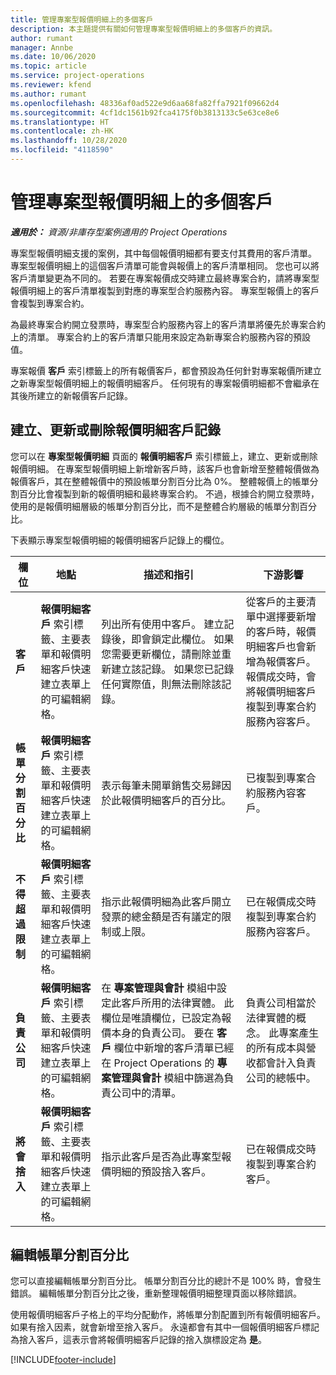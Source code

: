 ```yaml
---
title: 管理專案型報價明細上的多個客戶
description: 本主題提供有關如何管理專案型報價明細上的多個客戶的資訊。
author: rumant
manager: Annbe
ms.date: 10/06/2020
ms.topic: article
ms.service: project-operations
ms.reviewer: kfend
ms.author: rumant
ms.openlocfilehash: 48336af0ad522e9d6aa68fa82ffa7921f09662d4
ms.sourcegitcommit: 4cf1dc1561b92fca4175f0b3813133c5e63ce8e6
ms.translationtype: HT
ms.contentlocale: zh-HK
ms.lasthandoff: 10/28/2020
ms.locfileid: "4118590"
---
```

# <a name="manage-multiple-customers-on-project-based-quote-lines"></a>管理專案型報價明細上的多個客戶

_**適用於：** 資源/非庫存型案例適用的 Project Operations_

專案型報價明細支援的案例，其中每個報價明細都有要支付其費用的客戶清單。 專案型報價明細上的這個客戶清單可能會與報價上的客戶清單相同。 您也可以將客戶清單變更為不同的。 若要在專案報價成交時建立最終專案合約，請將專案型報價明細上的客戶清單複製到對應的專案型合約服務內容。 專案型報價上的客戶會複製到專案合約。

為最終專案合約開立發票時，專案型合約服務內容上的客戶清單將優先於專案合約上的清單。 專案合約上的客戶清單只能用來設定為新專案合約服務內容的預設值。

專案報價 **客戶** 索引標籤上的所有報價客戶，都會預設為任何針對專案報價所建立之新專案型報價明細上的報價明細客戶。 任何現有的專案報價明細都不會繼承在其後所建立的新報價客戶記錄。

## <a name="create-update-or-delete-a-quote-line-customer-record"></a>建立、更新或刪除報價明細客戶記錄

您可以在 **專案型報價明細** 頁面的 **報價明細客戶** 索引標籤上，建立、更新或刪除報價明細。 在專案型報價明細上新增新客戶時，該客戶也會新增至整體報價做為報價客戶，其在整體報價中的預設帳單分割百分比為 0%。 整體報價上的帳單分割百分比會複製到新的報價明細和最終專案合約。 不過，根據合約開立發票時，使用的是報價明細層級的帳單分割百分比，而不是整體合約層級的帳單分割百分比。 

下表顯示專案型報價明細的報價明細客戶記錄上的欄位。

| 欄位 | 地點 | 描述和指引 | 下游影響 |
| --- | --- | --- | --- |
| **客戶** | **報價明細客戶** 索引標籤、主要表單和報價明細客戶快速建立表單上的可編輯網格。 | 列出所有使用中客戶。 建立記錄後，即會鎖定此欄位。 如果您需要更新欄位，請刪除並重新建立該記錄。 如果您已記錄任何實際值，則無法刪除該記錄。 | 從客戶的主要清單中選擇要新增的客戶時，報價明細客戶也會新增為報價客戶。 報價成交時，會將報價明細客戶複製到專案合約服務內容客戶。 |
| **帳單分割百分比** | **報價明細客戶** 索引標籤、主要表單和報價明細客戶快速建立表單上的可編輯網格。 | 表示每筆未開單銷售交易歸因於此報價明細客戶的百分比。 | 已複製到專案合約服務內容客戶。 |
| **不得超過限制** | **報價明細客戶** 索引標籤、主要表單和報價明細客戶快速建立表單上的可編輯網格。 | 指示此報價明細為此客戶開立發票的總金額是否有議定的限制或上限。 | 已在報價成交時複製到專案合約服務內容客戶。 |
| **負責公司** | **報價明細客戶** 索引標籤、主要表單和報價明細客戶快速建立表單上的可編輯網格。 | 在 **專案管理與會計** 模組中設定此客戶所用的法律實體。 此欄位是唯讀欄位，已設定為報價本身的負責公司。 要在 **客戶** 欄位中新增的客戶清單已經在 Project Operations 的 **專案管理與會計** 模組中篩選為負責公司中的清單。 | 負責公司相當於法律實體的概念。 此專案產生的所有成本與營收都會計入負責公司的總帳中。 |
| **將會捨入** | **報價明細客戶** 索引標籤、主要表單和報價明細客戶快速建立表單上的可編輯網格。 | 指示此客戶是否為此專案型報價明細的預設捨入客戶。 | 已在報價成交時複製到專案合約客戶。 |

## <a name="edit-billing-split-percentages"></a>編輯帳單分割百分比

您可以直接編輯帳單分割百分比。 帳單分割百分比的總計不是 100% 時，會發生錯誤。 編輯帳單分割百分比之後，重新整理報價明細整理頁面以移除錯誤。

使用報價明細客戶子格上的平均分配動作，將帳單分割配置到所有報價明細客戶。 如果有捨入因素，就會新增至捨入客戶。 永遠都會有其中一個報價明細客戶標記為捨入客戶，這表示會將報價明細客戶記錄的捨入旗標設定為 **是**。 


[!INCLUDE[footer-include](../includes/footer-banner.md)]